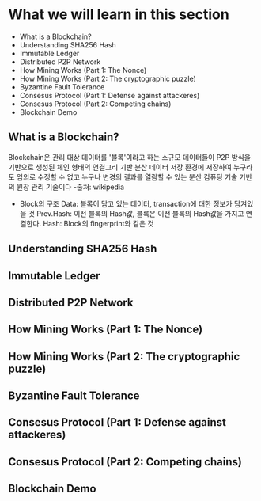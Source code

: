 # What we will learn in this section
- What is a Blockchain?
- Understanding SHA256 Hash
- Immutable Ledger
- Distributed P2P Network
- How Mining Works (Part 1: The Nonce)
- How Mining Works (Part 2: The cryptographic puzzle)
- Byzantine Fault Tolerance
- Consesus Protocol (Part 1: Defense against attackeres)
- Consesus Protocol (Part 2: Competing chains)
- Blockchain Demo

## What is a Blockchain?
Blockchain은 관리 대상 데이터를 '블록'이라고 하는 소규모 데이터들이 P2P 방식을 기반으로 생성된 체인 형태의 연결고리 기반 분산 데이터 저장 환경에 저장하여 누구라도 임의로 수정할 수 없고 누구나 변경의 결과를 열람할 수 있는 분산 컴퓨팅 기술 기반의 원장 관리 기술이다
-출처: wikipedia

- Block의 구조
    Data: 블록이 담고 있는 데이터, transaction에 대한 정보가 담겨있을 것
    Prev.Hash: 이전 블록의 Hash값, 블록은 이전 블록의 Hash값을 가지고 연결한다.
    Hash: Block의 fingerprint와 같은 것
## Understanding SHA256 Hash
## Immutable Ledger
## Distributed P2P Network
## How Mining Works (Part 1: The Nonce)
## How Mining Works (Part 2: The cryptographic puzzle)
## Byzantine Fault Tolerance
## Consesus Protocol (Part 1: Defense against attackeres)
## Consesus Protocol (Part 2: Competing chains)
## Blockchain Demo